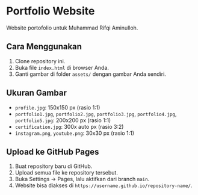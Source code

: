 # Portfolio Website

Website portofolio untuk Muhammad Rifqi Aminulloh.

## Cara Menggunakan

1. Clone repository ini.
2. Buka file `index.html` di browser Anda.
3. Ganti gambar di folder `assets/` dengan gambar Anda sendiri.

## Ukuran Gambar

- `profile.jpg`: 150x150 px (rasio 1:1)
- `portfolio1.jpg`, `portfolio2.jpg`, `portfolio3.jpg`, `portfolio4.jpg`, `portfolio5.jpg`: 200x200 px (rasio 1:1)
- `certification.jpg`: 300x auto px (rasio 3:2)
- `instagram.png`, `youtube.png`: 30x30 px (rasio 1:1)

## Upload ke GitHub Pages

1. Buat repository baru di GitHub.
2. Upload semua file ke repository tersebut.
3. Buka Settings → Pages, lalu aktifkan dari branch `main`.
4. Website bisa diakses di `https://username.github.io/repository-name/`.
